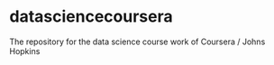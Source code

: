 datasciencecoursera
===================

The repository for the data science course work of Coursera / Johns Hopkins
